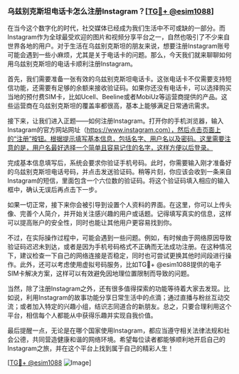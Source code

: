 ### 乌兹别克斯坦电话卡怎么注册Instagram？[[TG💪+ @esim1088](https://t.me/s/esim1088)]

在当今这个数字化的时代，社交媒体已经成为我们生活中不可或缺的一部分。而Instagram作为全球最受欢迎的图片和视频分享平台之一，自然也吸引了不少来自世界各地的用户。对于生活在乌兹别克斯坦的朋友来说，想要注册Instagram账号可能会遇到一些小麻烦，尤其是关于电话卡的问题。那么，今天我们就来聊聊如何用乌兹别克斯坦的电话卡顺利注册Instagram。

首先，我们需要准备一张有效的乌兹别克斯坦电话卡。这张电话卡不仅需要支持短信功能，还需要有足够的余额来接收验证码。如果你还没有电话卡，可以选择购买当地的预付费SIM卡，比如Ucell、Beeline或者MobiUz等运营商提供的产品。这些运营商在乌兹别克斯坦的覆盖率都很高，基本上能够满足日常通讯需求。

接下来，让我们进入正题——如何注册Instagram。打开你的手机浏览器，输入Instagram的官方网站网址（https://www.instagram.com），然后点击页面上的“注册”按钮。根据提示填写基本信息，包括名字、用户名以及密码。这里需要注意的是，用户名最好选择一个简单且容易记住的名字，这样方便以后登录。

完成基本信息填写后，系统会要求你验证手机号码。此时，你需要输入刚才准备好的乌兹别克斯坦电话号码，并点击发送验证码。稍等片刻，你应该会收到一条来自Instagram的短信，里面包含一个六位数的验证码。将这个验证码填入相应的输入框中，确认无误后再点击下一步。

如果一切正常，接下来你会被引导到设置个人资料的界面。在这里，你可以上传头像、完善个人简介，并开始关注感兴趣的用户或话题。记得填写真实的信息，这样可以提高账户的安全性，同时也能让其他用户更容易找到你。

不过，在实际操作过程中，可能会遇到一些问题。例如，有时候由于网络原因导致验证码迟迟未到达，或者是因为手机号码格式不正确而无法成功注册。在这种情况下，建议检查一下自己的网络连接是否稳定，同时也可尝试更换其他时间段进行操作。此外，还可以考虑使用虚拟号码服务，比如TG💪+ @esim1088提供的电子SIM卡解决方案，这样可以有效避免因地理位置限制而导致的问题。

当然，除了注册Instagram之外，还有很多值得探索的功能等待着大家去发现。比如说，利用Instagram的故事功能分享日常生活中的点滴；通过直播与粉丝互动交流；或者加入特定的兴趣小组，结识志同道合的新朋友。总之，只要合理利用这个平台，相信每个人都能从中获得乐趣并实现自我价值。

最后提醒一点，无论是在哪个国家使用Instagram，都应当遵守相关法律法规和社会公德，共同营造健康和谐的网络环境。希望每位读者都能够顺利地开启自己的Instagram之旅，并在这个平台上找到属于自己的精彩人生！

[[TG💪+ @esim1088](https://t.me/s/esim1088) ![Image](https://i.postimg.cc/4NQfJmqS/Snipaste-2025-05-13-00-14-12.png)]